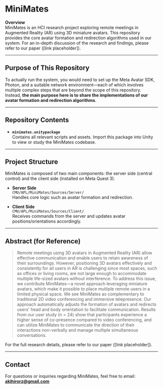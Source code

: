 # MiniMates

**Overview**  
MiniMates is an HCI research project exploring remote meetings in Augmented Reality (AR) using 3D miniature avatars. This repository provides the core avatar formation and redirection algorithms used in our system. For an in-depth discussion of the research and findings, please refer to our paper ([link placeholder]).

---

## Purpose of This Repository

To actually run the system, you would need to set up the Meta Avatar SDK, Photon, and a suitable network environment—each of which involves multiple complex steps that are beyond the scope of this repository. Instead, **the main purpose here is to share the implementations of our avatar formation and redirection algorithms**.

---

## Repository Contents

- **`minimates.unitypackage`**  
  Contains all relevant scripts and assets. Import this package into Unity to view or study the MiniMates codebase.

---

## Project Structure

MiniMates is composed of two main components: the server side (central control) and the client side (installed on Meta Quest 3).

- **Server Side**  
  `CMU/APL/MiniMates/Sources/Server/`  
  Handles core logic such as avatar formation and redirection.

- **Client Side**  
  `CMU/APL/MiniMates/Sources/Client/`  
  Receives commands from the server and updates avatar positions/orientations accordingly.

---

## Abstract (for Reference)

> Remote meetings using 3D avatars in Augmented Reality (AR) allow effective communication and enable users to retain awareness of their surroundings. However, positioning 3D avatars effectively and consistently for all users in AR is challenging since most spaces, such as offices or living rooms, are not large enough to accommodate multiple life-sized avatars without interference. To address this issue, we contribute MiniMates—a novel approach leveraging miniature avatars, which make it possible to place multiple remote users in a limited physical space. We see MiniMates as complementary to traditional 2D video conferencing and immersive telepresence. Our approach automatically adjusts the formation of avatars and redirects users' head and body orientation to facilitate communication. Results from our user study (n = 24) show that participants experience a higher sense of co-presence compared to video conferencing, and can utilize MiniMates to communicate the direction of their interactions non-verbally and manage multiple simultaneous conversations.

For the full research details, please refer to our paper ([link placeholder]).

---

## Contact

For questions or inquiries regarding MiniMates, feel free to email:  
**akihirorz@gmail.com**
